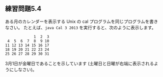 ## 練習問題5.4

ある月のカレンダーを表示する Unix の cal プログラムを同じプログラムを書きなさい。
たとえば、`java Cal 3 2013` を実行すると、次のように表示します。

```
             1  2  3
 4  5  6  7  8  9 10
11 12 13 14 15 16 17
18 19 20 21 22 23 24
25 26 27 28 29 30 31
```

3月1日が金曜日であることを示しています (土曜日と日曜が右端に表示されるようにしなさい)。
